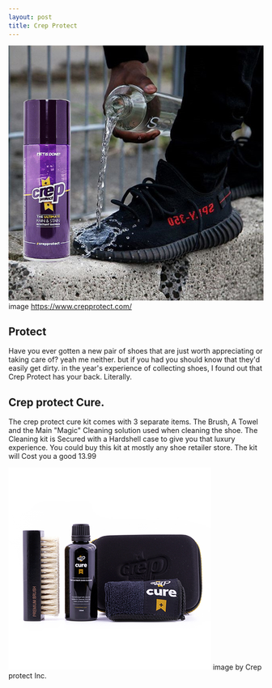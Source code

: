 ```yaml
---
layout: post
title: Crep Protect
---
```


![Protect](/images/Crep.jpg)
image https://www.crepprotect.com/
 





## Protect 
Have you ever gotten a new pair of shoes that are just worth appreciating or taking care of? 
yeah me neither. but if you had you should know that they'd easily get dirty. in the year's experience of collecting shoes, I found out that Crep Protect has your back. Literally. 

## Crep protect Cure.

The crep protect cure kit comes with 3 separate items. The Brush, A Towel and the Main "Magic" Cleaning solution used when cleaning the shoe. The Cleaning kit is Secured with a Hardshell case to give you that luxury experience. You could buy this kit at mostly any shoe retailer store. The kit will Cost you a good 13.99 

![Protect2](/images/Cure.jpg) 
image by Crep protect Inc.


